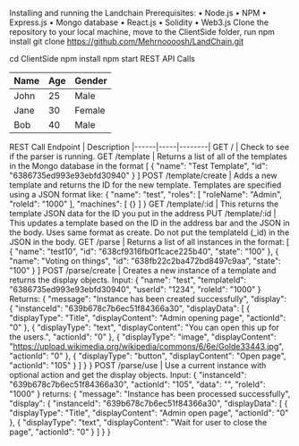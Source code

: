 
Installing and running the Landchain 
Prerequisites:
•	Node.js
•	NPM
•	Express.js
•	Mongo database
•	React.js
•	Solidity
•	Web3.js
Clone the repository to your local machine, move to the ClientSide folder, run npm install
git clone https://github.com/Mehrnoooosh/LandChain.git

cd ClientSide
npm install
npm start
REST API Calls

| Name | Age | Gender |
|------|-----|--------|
| John | 25  | Male   |
| Jane | 30  | Female |
| Bob  | 40  | Male   |


REST Call Endpoint	| Description
|------|-----|--------|
GET /	| Check to see if the parser is running.
GET /template	| Returns a list of all of the templates in the Mongo database in the format
[ { "name": "Test Template", "id": "6386735ed993e93ebfd30940" } ]
POST /template/create	| Adds a new template and returns the ID for the new template. Templates are specified using a JSON format like:
{
"name": "test",
"roles": [
"roleName": "Admin",
"roleId": "1000"
],
"machines": [
{}
]
}
GET /template/:id |	This returns the template JSON data for the ID you put in the address
PUT /template/:id	| This updates a template based on the ID in the address bar and the JSON in the body. Uses same format as create. Do not put the templateId (_id) in the JSON in the body.
GET /parse	| Returns a list of all instances in the format:
[ { "name": "test10", "id": "638cf9316fb0f1cace225b40", "state": "100" }, { "name": "Voting on things", "id": "638fb22c2ba472bd8497c9aa", "state": "100" } ]
POST /parse/create	| Creates a new instance of a template and returns the display objects. Input:
{
"name": "test",
"templateId": "6386735ed993e93ebfd30940",
"userId": "1234",
"roleId": "1000"
}
Returns:
{ "message": "Instance has been created successfully", "display": { "instanceId": "639b678c7b6ec51f84366a30", "displayData": [ { "displayType": "Title", "displayContent": "Admin opening page", "actionId": "0" }, { "displayType": "text", "displayContent": "You can open this up for the users.", "actionId": "0" }, { "displayType": "image", "displayContent": "https://upload.wikimedia.org/wikipedia/commons/6/6e/Golde33443.jpg", "actionId": "0" }, { "displayType": "button", "displayContent": "Open page", "actionId": "105" } ] } }
POST /parse/use	| Use a current instance with optional action and get the display objects. Input:
{
"instanceId": "639b678c7b6ec51f84366a30",
"actionId": "105",
"data": "",
"roleId": "1000"
}
returns:
{ "message": "Instance has been processed successfully", "display": { "instanceId": "639b678c7b6ec51f84366a30", "displayData": [ { "displayType": "Title", "displayContent": "Admin open page", "actionId": "0" }, { "displayType": "text", "displayContent": "Wait for user to close the page", "actionId": "0" } ] } }


